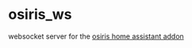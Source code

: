 # osiris_ws

websocket server for the [osiris home assistant addon](https://github.com/limberger/osiris_hass_addon)
